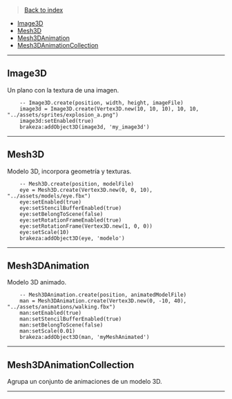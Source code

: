>[Back to index](https://github.com/rzeronte/brakeza3d/blob/master/doc/00-index.md)

- [Image3D](#image3d)
- [Mesh3D](#mesh3d)
- [Mesh3DAnimation](#mesh3danimation)
- [Mesh3DAnimationCollection](#mesh3danimationcollection)

---

## Image3D

Un plano con la textura de una imagen.

```
    -- Image3D.create(position, width, height, imageFile)
    image3d = Image3D.create(Vertex3D.new(10, 10, 10), 10, 10, "../assets/sprites/explosion_a.png")
    image3d:setEnabled(true)
    brakeza:addObject3D(image3d, 'my_image3d')
```
---

## Mesh3D
Modelo 3D, incorpora geometría y texturas.

```
    -- Mesh3D.create(position, modelFile)
    eye = Mesh3D.create(Vertex3D.new(0, 0, 10), "../assets/models/eye.fbx")
    eye:setEnabled(true)
    eye:setStencilBufferEnabled(true)
    eye:setBelongToScene(false)
    eye:setRotationFrameEnabled(true)
    eye:setRotationFrame(Vertex3D.new(1, 0, 0))
    eye:setScale(10)
    brakeza:addObject3D(eye, 'modelo')
```
---

## Mesh3DAnimation

Modelo 3D animado.

```
    -- Mesh3DAnimation.create(position, animatedModelFile)
    man = Mesh3DAnimation.create(Vertex3D.new(0, -10, 40), "../assets/animations/walking.fbx")
    man:setEnabled(true)
    man:setStencilBufferEnabled(true)
    man:setBelongToScene(false)
    man:setScale(0.01)
    brakeza:addObject3D(man, 'myMeshAnimated')
```

---

## Mesh3DAnimationCollection

Agrupa un conjunto de animaciones de un modelo 3D.

---
